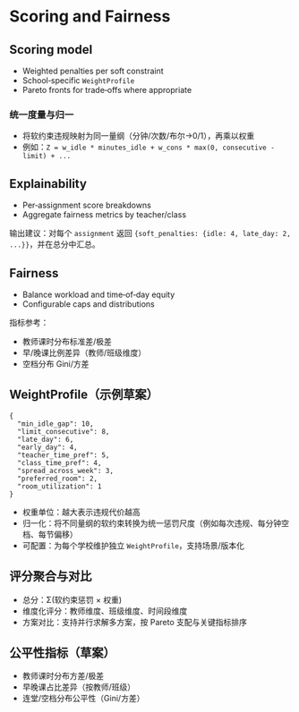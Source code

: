 # Scoring and Fairness

## Scoring model

- Weighted penalties per soft constraint
- School‑specific `WeightProfile`
- Pareto fronts for trade‑offs where appropriate

### 统一度量与归一

- 将软约束违规映射为同一量纲（分钟/次数/布尔→0/1），再乘以权重
- 例如：`Z = w_idle * minutes_idle + w_cons * max(0, consecutive - limit) + ...`

## Explainability

- Per‑assignment score breakdowns
- Aggregate fairness metrics by teacher/class

输出建议：对每个 `assignment` 返回 `{soft_penalties: {idle: 4, late_day: 2, ...}}`，并在总分中汇总。

## Fairness

- Balance workload and time‑of‑day equity
- Configurable caps and distributions

指标参考：

- 教师课时分布标准差/极差
- 早/晚课比例差异（教师/班级维度）
- 空档分布 Gini/方差

## WeightProfile（示例草案）

```
{
  "min_idle_gap": 10,
  "limit_consecutive": 8,
  "late_day": 6,
  "early_day": 4,
  "teacher_time_pref": 5,
  "class_time_pref": 4,
  "spread_across_week": 3,
  "preferred_room": 2,
  "room_utilization": 1
}
```

- 权重单位：越大表示违规代价越高
- 归一化：将不同量纲的软约束转换为统一惩罚尺度（例如每次违规、每分钟空档、每节偏移）
- 可配置：为每个学校维护独立 `WeightProfile`，支持场景/版本化

## 评分聚合与对比

- 总分：Σ(软约束惩罚 × 权重)
- 维度化评分：教师维度、班级维度、时间段维度
- 方案对比：支持并行求解多方案，按 Pareto 支配与关键指标排序

## 公平性指标（草案）

- 教师课时分布方差/极差
- 早晚课占比差异（按教师/班级）
- 连堂/空档分布公平性（Gini/方差）
